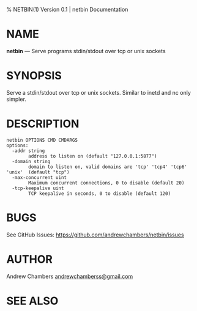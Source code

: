 % NETBIN(1) Version 0.1 | netbin Documentation

NAME
====

**netbin** — Serve programs stdin/stdout over tcp or unix sockets

SYNOPSIS
========

Serve a stdin/stdout over tcp or unix sockets. Similar to 
inetd and nc only simpler.

DESCRIPTION
===========


```
netbin OPTIONS CMD CMDARGS
options:
  -addr string
        address to listen on (default "127.0.0.1:5877")
  -domain string
        domain to listen on, valid domains are 'tcp' 'tcp4' 'tcp6' 'unix'  (default "tcp")
  -max-concurrent uint
        Maximum concurrent connections, 0 to disable (default 20)
  -tcp-keepalive uint
        TCP keepalive in seconds, 0 to disable (default 120)
```

BUGS
====

See GitHub Issues: <https://github.com/andrewchambers/netbin/issues>

AUTHOR
======

Andrew Chambers <andrewchamberss@gmail.com>

SEE ALSO
========

